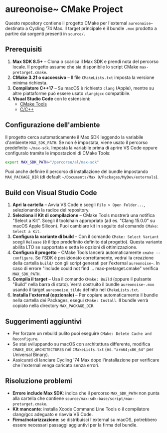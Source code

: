 # aureonoise~ CMake Project

Questo repository contiene il progetto CMake per l'external `aureonoise~` destinato a Cycling '74 Max. Il target principale è il bundle `.mxo` prodotto a partire dai sorgenti presenti in `source/`.

## Prerequisiti

1. **Max SDK 8.5+** – Clona o scarica il Max SDK e prendi nota del percorso locale. Il progetto assume che sia disponibile lo script CMake `max-pretarget.cmake`.
2. **CMake 3.21 o successivo** – Il file `CMakeLists.txt` imposta la versione minima richiesta.
3. **Compilatore C++17** – Su macOS è richiesto `clang` (Apple), mentre su altre piattaforme può essere usato `clang`/`gcc` compatibile.
4. **Visual Studio Code** con le estensioni:
   - [CMake Tools](https://marketplace.visualstudio.com/items?itemName=ms-vscode.cmake-tools)
   - [C/C++](https://marketplace.visualstudio.com/items?itemName=ms-vscode.cpptools)

## Configurazione dell'ambiente

Il progetto cerca automaticamente il Max SDK leggendo la variabile d'ambiente `MAX_SDK_PATH`. Se non è impostata, viene usato il percorso predefinito `~/max-sdk`. Imposta la variabile prima di aprire VS Code oppure configuralo tramite le impostazioni di CMake Tools:

```bash
export MAX_SDK_PATH="/percorso/al/max-sdk"
```

Puoi anche definire il percorso di installazione del bundle impostando `MAX_PACKAGE_DIR` (di default `~/Documents/Max 9/Packages/MyDev/externals`).

## Build con Visual Studio Code

1. **Apri la cartella** – Avvia VS Code e scegli `File > Open Folder...`, selezionando la radice del repository.
2. **Seleziona il Kit di compilazione** – CMake Tools mostrerà una notifica "Select a Kit". Scegli il toolchain appropriato (ad es. "Clang 15.0.0" su macOS Apple Silicon). Puoi cambiare kit in seguito dal comando `CMake: Select a Kit`.
3. **Configura la variante di build** – Con il comando `CMake: Select Variant` scegli `Release` (è il tipo predefinito definito dal progetto). Questa variante abilita LTO se supportata e setta le opzioni di ottimizzazione.
4. **Configura il progetto** – CMake Tools lancerà automaticamente `cmake --configure`. Se l'SDK è posizionato correttamente, vedrai la creazione della cartella `build/` con gli script generati per l'external `aureonoise~`. In caso di errore "include could not find ... max-pretarget.cmake" verifica `MAX_SDK_PATH`.
5. **Compila il target** – Usa il comando `CMake: Build` (oppure il pulsante "Build" nella barra di stato). Verrà costruito il bundle `aureonoise~.mxo` usando il target `aureonoise_tilde` definito nel `CMakeLists.txt`.
6. **Installa l'external (opzionale)** – Per copiare automaticamente il bundle nella cartella dei Packages, esegui `CMake: Install`. Il bundle verrà copiato nella directory `MAX_PACKAGE_DIR`.

## Suggerimenti aggiuntivi

- Per forzare un rebuild pulito puoi eseguire `CMake: Delete Cache and Reconfigure`.
- Se stai sviluppando su macOS con architettura differente, modifica `CMAKE_OSX_ARCHITECTURES` nel `CMakeLists.txt` (es. `"arm64;x86_64"` per Universal Binary).
- Assicurati di lanciare Cycling '74 Max dopo l'installazione per verificare che l'external venga caricato senza errori.

## Risoluzione problemi

- **Errore include Max SDK**: indica che il percorso `MAX_SDK_PATH` non punta alla cartella che contiene `source/max-sdk-base/script/max-pretarget.cmake`.
- **Kit mancante**: installa Xcode Command Line Tools o il compilatore clang/gcc adeguato e riavvia VS Code.
- **Firma/notarizzazione**: se distribuisci l'external su macOS, potrebbero essere necessari passaggi aggiuntivi per la firma del bundle.
